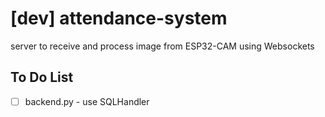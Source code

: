 # [dev] attendance-system
server to receive and process image from ESP32-CAM using Websockets

## To Do List

- [ ] backend.py - use SQLHandler

